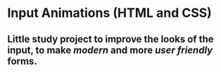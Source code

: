# Input Animations (HTML and CSS)

## Little study project to improve the looks of the input, to make *modern* and more *user friendly* forms.
